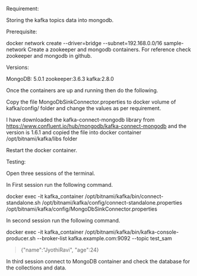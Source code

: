 Requirement:

Storing the kafka topics data into mongodb.

Prerequisite:

docker network create --driver=bridge --subnet=192.168.0.0/16 sample-network
Create a zookeeper and mongodb containers. For reference check zookeeper and mongodb in github.

Versions:

MongoDB: 5.0.1
zookeeper:3.6.3
kafka:2.8.0

Once the containers are up and running then do the following.

Copy the file MongoDbSinkConnector.properties to docker volume of kafka/config/ folder and change the values as per requirement.

I have downloaded the kafka-connect-mongodb library from https://www.confluent.io/hub/mongodb/kafka-connect-mongodb and the version is 1.6.1 and copied the file into docker container /opt/bitnami/kafka/libs folder

Restart the docker container.

Testing:

Open three sessions of the terminal.

In First session run the following command.

docker exec -it kafka_container /opt/bitnami/kafka/bin/connect-standalone.sh /opt/bitnami/kafka/config/connect-standalone.properties /opt/bitnami/kafka/config/MongoDbSinkConnector.properties

In second session run the following command.

docker exec -it kafka_container /opt/bitnami/kafka/bin/kafka-console-producer.sh --broker-list kafka.example.com:9092 --topic test_sam
>{"name":"JyothiRavi", "age":24}

In third session connect to MongoDB container and check the database for the collections and data.
